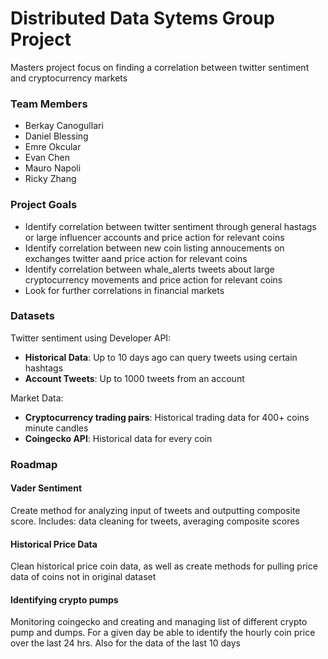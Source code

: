 # Distributed Data Sytems Group Project

Masters project focus on finding a correlation between twitter sentiment and cryptocurrency markets

### Team Members
- Berkay Canogullari
- Daniel Blessing
- Emre Okcular
- Evan Chen
- Mauro Napoli
- Ricky Zhang

### Project Goals

- Identify correlation between twitter sentiment through general hastags or large influencer accounts and price action for relevant coins
- Identify correlation between new coin listing annoucements on exchanges twitter aand price action for relevant coins
- Identify correlation between whale_alerts tweets about large cryptocurrency movements and price action for relevant coins
- Look for further correlations in financial markets

### Datasets 

Twitter sentiment using Developer API:
- **Historical Data**: Up to 10 days ago can query tweets using certain hashtags 
- **Account Tweets**: Up to 1000 tweets from an account

Market Data:
- **Cryptocurrency trading pairs**: Historical trading data for 400+ coins minute candles
- **Coingecko API**: Historical data for every coin 

### Roadmap

#### Vader Sentiment
Create method for analyzing input of tweets and outputting composite score.
Includes: data cleaning for tweets, averaging composite scores

#### Historical Price Data
Clean historical price coin data,
as well as create methods for pulling price data of coins not in original dataset 

#### Identifying crypto pumps
Monitoring coingecko and creating and managing list of different crypto pump and dumps. 
For a given day be able to identify the hourly coin price over the last 24 hrs. 
Also for the data of the last 10 days 
